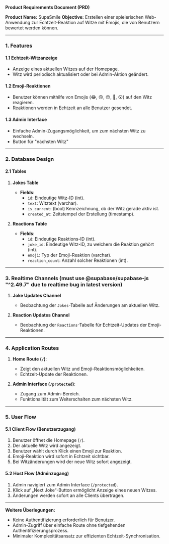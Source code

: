**Product Requirements Document (PRD)**

**Product Name:** SupaSmile
**Objective:** Erstellen einer spielerischen Web-Anwendung zur Echtzeit-Reaktion auf Witze mit Emojis, die von Benutzern bewertet werden können.

---

### 1. Features

#### 1.1 Echtzeit-Witzanzeige
- Anzeige eines aktuellen Witzes auf der Homepage.
- Witz wird periodisch aktualisiert oder bei Admin-Aktion geändert.

#### 1.2 Emoji-Reaktionen
- Benutzer können mithilfe von Emojis (😂, 🙃, 😐, 😤, 😮) auf den Witz reagieren.
- Reaktionen werden in Echtzeit an alle Benutzer gesendet.

#### 1.3 Admin Interface
- Einfache Admin-Zugangsmöglichkeit, um zum nächsten Witz zu wechseln. 
- Button für "nächsten Witz"

---

### 2. Database Design

#### 2.1 Tables

1. **Jokes Table**
    - **Fields**:
        - `id`: Eindeutige Witz-ID (int).
        - `text`: Witztext (varchar).
        - `is_current`: (bool) Kennzeichnung, ob der Witz gerade aktiv ist.
        - `created_at`: Zeitstempel der Erstellung (timestamp).

2. **Reactions Table**
    - **Fields**:
        - `id`: Eindeutige Reaktions-ID (int).
        - `joke_id`: Eindeutige Witz-ID, zu welchem die Reaktion gehört (int).
        - `emoji`: Typ der Emoji-Reaktion (varchar).
        - `reaction_count`: Anzahl solcher Reaktionen (int).

---

### 3. Realtime Channels (must use @supabase/supabase-js "^2.49.7" due to realtime bug in latest version)

1. **Joke Updates Channel**
    - Beobachtung der `Jokes`-Tabelle auf Änderungen am aktuellen Witz.

2. **Reaction Updates Channel**
    - Beobachtung der `Reactions`-Tabelle für Echtzeit-Updates der Emoji-Reaktionen.

---

### 4. Application Routes

1. **Home Route (`/`)**:
    - Zeigt den aktuellen Witz und Emoji-Reaktionsmöglichkeiten.
    - Echtzeit-Update der Reaktionen.

2. **Admin Interface (`/protected`)**:
    - Zugang zum Admin-Bereich.
    - Funktionalität zum Weiterschalten zum nächsten Witz.

---

### 5. User Flow

#### 5.1 Client Flow (Benutzerzugang)
1. Benutzer öffnet die Homepage (`/`).
2. Der aktuelle Witz wird angezeigt.
3. Benutzer wählt durch Klick einen Emoji zur Reaktion.
4. Emoji-Reaktion wird sofort in Echtzeit sichtbar.
5. Bei Witzänderungen wird der neue Witz sofort angezeigt.

#### 5.2 Host Flow (Adminzugang)
1. Admin navigiert zum Admin Interface (`/protected`).
2. Klick auf „Next Joke“-Button ermöglicht Anzeige eines neuen Witzes.
3. Änderungen werden sofort an alle Clients übertragen.

---

**Weitere Überlegungen:**
- Keine Authentifizierung erforderlich für Benutzer.
- Admin-Zugriff über einfache Route ohne tiefgehenden Authentifizierungsprozess.
- Minimaler Komplexitätsansatz zur effizienten Echtzeit-Synchronisation.
